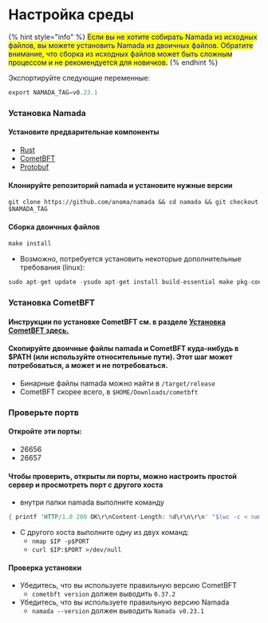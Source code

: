 # Настройка среды

{% hint style="info" %}
<mark style="color:blue;">Если вы не хотите собирать Namada из исходных файлов, вы можете установить Namada из двоичных файлов. Обратите внимание, что сборка из исходных файлов может быть сложным процессом и не рекомендуется для новичков.</mark>
{% endhint %}

Экспортируйте следующие переменные:

```rust
export NAMADA_TAG=v0.23.1
```

### Установка Namada

#### Установите предварительнае компоненты

* [Rust](https://www.rust-lang.org/tools/install)
* [CometBFT](../../nachalo-raboty/ustanovka-cometbft.md)
* [Protobuf](../../nachalo-raboty/ustanovit-namada/ustanovka-iz-binarnykh-failov/predvaritelnye-komponenty.md)

#### Клонируйте репозиторий namada и установите нужные версии

```
git clone https://github.com/anoma/namada && cd namada && git checkout $NAMADA_TAG
```

#### Сборка двоичных файлов

```rust
make install
```

* Возможно, потребуется установить некоторые дополнительные требования (linux):

```rust
sudo apt-get update -ysudo apt-get install build-essential make pkg-config libssl-dev libclang-dev -ycurl --proto '=https' --tlsv1.2 -sSf https://sh.rustup.rs | sh
```

### Установка CometBFT

#### Инструкции по установке CometBFT см. в разделе [Установка CometBFT здесь.](../../nachalo-raboty/ustanovka-cometbft.md)

#### Скопируйте двоичные файлы namada и CometBFT куда-нибудь в $PATH (или используйте относительные пути). Этот шаг может потребоваться, а может и не потребоваться.

* Бинарные файлы namada можно найти в `/target/release`
* CometBFT скорее всего, в `$HOME/Downloads/cometbft`

### Проверьте портв

#### Откройте эти порты:

* 26656
* 26657

#### Чтобы проверить, открыты ли порты, можно настроить простой сервер и просмотреть порт с другого хоста

* внутри папки namada выполните команду

```rust
{ printf 'HTTP/1.0 200 OK\r\nContent-Length: %d\r\n\r\n' "$(wc -c < namada)"; cat namada; } | nc -l $PORT
```

* С другого хоста выполните одну из двух команд:
  * `nmap $IP -p$PORT`
  * `curl $IP:$PORT >/dev/null`

#### Проверка установки

* Убедитесь, что вы используете правильную версию CometBFT&#x20;
  * `cometbft version` должен выводить `0.37.2`
* Убедитесь, что вы используете правильную версию Namada
  * `namada --version` должен выводить `Namada v0.23.1`
